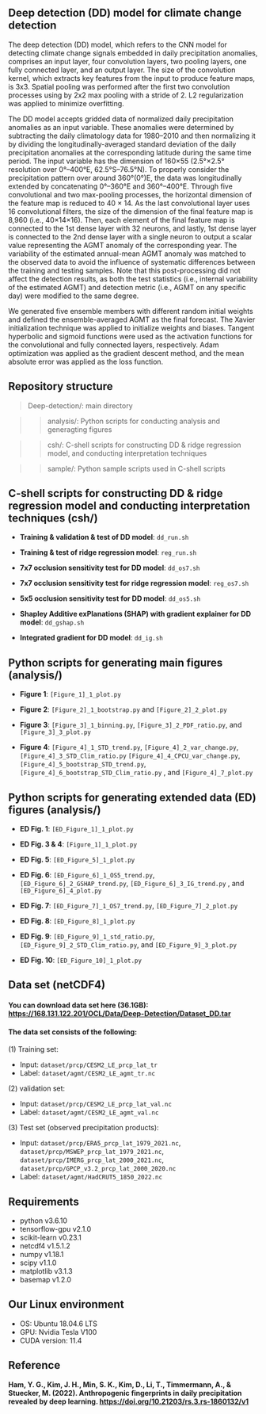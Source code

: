 ## Deep detection (DD) model for climate change detection
  The deep detection (DD) model, which refers to the CNN model for detecting climate change signals embedded in daily precipitation anomalies, comprises an input layer, four convolution layers, two pooling layers, one fully connected layer, and an output layer. The size of the convolution kernel, which extracts key features from the input to produce feature maps, is 3x3. Spatial pooling was performed after the first two convolution processes using by 2x2 max pooling with a stride of 2. L2 regularization was applied to minimize overfitting.

  The DD model accepts gridded data of normalized daily precipitation anomalies as an input variable. These anomalies were determined by subtracting the daily climatology data for 1980–2010 and then normalizing it by dividing the longitudinally-averaged standard deviation of the daily precipitation anomalies at the corresponding latitude during the same time period. The input variable has the dimension of 160×55 (2.5°×2.5° resolution over 0°–400°E, 62.5°S–76.5°N). To properly consider the precipitation pattern over around 360°(0°)E, the data was longitudinally extended by concatenating 0°–360°E and 360°–400°E. Through five convolutional and two max-pooling processes, the horizontal dimension of the feature map is reduced to 40 × 14. As the last convolutional layer uses 16 convolutional filters, the size of the dimension of the final feature map is 8,960 (i.e., 40×14×16). Then, each element of the final feature map is connected to the 1st dense layer with 32 neurons, and lastly, 1st dense layer is connected to the 2nd dense layer with a single neuron to output a scalar value representing the AGMT anomaly of the corresponding year. The variability of the estimated annual-mean AGMT anomaly was matched to the observed data to avoid the influence of systematic differences between the training and testing samples. Note that this post-processing did not affect the detection results, as both the test statistics (i.e., internal variability of the estimated AGMT) and detection metric (i.e., AGMT on any specific day) were modified to the same degree.

  We generated five ensemble members with different random initial weights and defined the ensemble-averaged AGMT as the final forecast. The Xavier initialization technique was applied to initialize weights and biases. Tangent hyperbolic and sigmoid functions were used as the activation functions for the convolutional and fully connected layers, respectively. Adam optimization was applied as the gradient descent method, and the mean absolute error was applied as the loss function.

## Repository structure
>Deep-detection/: main directory

>> analysis/: Python scripts for conducting analysis and generagting figures
 
>> csh/: C-shell scripts for constructing DD & ridge regression model, and conducting interpretation techniques

>> sample/: Python sample scripts used in C-shell scripts

## C-shell scripts for constructing DD & ridge regression model and conducting interpretation techniques (csh/)
- **Training & validation & test of DD model**: <code>dd_run.sh</code>
  
- **Training & test of ridge regression model**: <code>reg_run.sh</code>
  
- **7x7 occlusion sensitivity test for DD model**: <code>dd_os7.sh</code>
  
- **7x7 occlusion sensitivity test for ridge regression model**: <code>reg_os7.sh</code>

- **5x5 occlusion sensitivity test for DD model**: <code>dd_os5.sh</code>

- **Shapley Additive exPlanations (SHAP) with gradient explainer for DD model**: <code>dd_gshap.sh</code>

- **Integrated gradient for DD model**: <code>dd_ig.sh</code>

## Python scripts for generating main figures (analysis/)
- **Figure 1**: <code>[Figure_1]_1_plot.py</code>
  
- **Figure 2**: <code>[Figure_2]_1_bootstrap.py</code> and <code>[Figure_2]_2_plot.py</code>
  
- **Figure 3**: <code>[Figure_3]_1_binning.py</code>, <code>[Figure_3]_2_PDF_ratio.py</code>, and <code>[Figure_3]_3_plot.py</code>
  
- **Figure 4**: <code>[Figure_4]_1_STD_trend.py</code>, <code>[Figure_4]_2_var_change.py</code>, <code>[Figure_4]_3_STD_Clim_ratio.py</code>
                <code>[Figure_4]_4_CPCU_var_change.py</code>, <code>[Figure_4]_5_bootstrap_STD_trend.py</code>, <code>[Figure_4]_6_bootstrap_STD_Clim_ratio.py</code>
                , and <code>[Figure_4]_7_plot.py</code>

## Python scripts for generating extended data (ED) figures (analysis/)
- **ED Fig. 1**: <code>[ED_Figure_1]_1_plot.py</code>
  
- **ED Fig. 3 & 4**: <code>[Figure_1]_1_plot.py</code>
  
- **ED Fig. 5**: <code>[ED_Figure_5]_1_plot.py</code>
  
- **ED Fig. 6**: <code>[ED_Figure_6]_1_OS5_trend.py</code>, <code>[ED_Figure_6]_2_GSHAP_trend.py</code>, <code>[ED_Figure_6]_3_IG_trend.py</code>
                 , and <code>[ED_Figure_6]_4_plot.py</code>
  
- **ED Fig. 7**: <code>[ED_Figure_7]_1_OS7_trend.py</code>, <code>[ED_Figure_7]_2_plot.py</code>
  
- **ED Fig. 8**: <code>[ED_Figure_8]_1_plot.py</code>
  
- **ED Fig. 9**: <code>[ED_Figure_9]_1_std_ratio.py</code>, <code>[ED_Figure_9]_2_STD_Clim_ratio.py</code>, and <code>[ED_Figure_9]_3_plot.py</code>
  
- **ED Fig. 10**: <code>[ED_Figure_10]_1_plot.py</code>

## Data set (netCDF4)
#### You can download data set here (36.1GB): https://168.131.122.201/OCL/Data/Deep-Detection/Dataset_DD.tar
#### The data set consists of the following:
(1) Training set: 
- Input: <code>dataset/prcp/CESM2_LE_prcp_lat_tr</code>
- Label: <code>dataset/agmt/CESM2_LE_agmt_tr.nc</code>
       
(2) validation set:
- Input: <code>dataset/prcp/CESM2_LE_prcp_lat_val.nc</code>
- Label: <code>dataset/agmt/CESM2_LE_agmt_val.nc</code>
   
(3) Test set (observed precipitation products):
          
- Input: <code>dataset/prcp/ERA5_prcp_lat_1979_2021.nc</code>,
         <code>dataset/prcp/MSWEP_prcp_lat_1979_2021.nc</code>,
         <code>dataset/prcp/IMERG_prcp_lat_2000_2021.nc</code>,
         <code>dataset/prcp/GPCP_v3.2_prcp_lat_2000_2020.nc</code>
- Label: <code>dataset/agmt/HadCRUT5_1850_2022.nc</code>

## Requirements
   -  python v3.6.10
   -  tensorflow-gpu v2.1.0
   -  scikit-learn v0.23.1
   -  netcdf4 v1.5.1.2
   -  numpy v1.18.1
   -  scipy v1.1.0
   -  matplotlib v3.1.3
   -  basemap v1.2.0
     
## Our Linux environment
   -  OS: Ubuntu 18.04.6 LTS
   -  GPU: Nvidia Tesla V100
   -  CUDA version: 11.4
## Reference
**Ham, Y. G., Kim, J. H., Min, S. K., Kim, D., Li, T., Timmermann, A., & Stuecker, M. (2022). Anthropogenic fingerprints in daily precipitation revealed by deep learning. https://doi.org/10.21203/rs.3.rs-1860132/v1**
